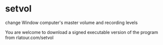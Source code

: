 # setvol
 change Window computer's master volume and recording levels

You are welcome to download a signed executable version of the program from rlatour.com/setvol
